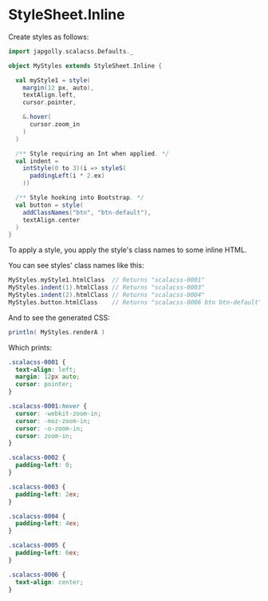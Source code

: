 # StyleSheet.Inline

Create styles as follows:

```scala
import japgolly.scalacss.Defaults._

object MyStyles extends StyleSheet.Inline {

  val myStyle1 = style(
    margin(12 px, auto),
    textAlign.left,
    cursor.pointer,

    &.hover(
      cursor.zoom_in
    )
  )

  /** Style requiring an Int when applied. */
  val indent =
    intStyle(0 to 3)(i => styleS(
      paddingLeft(i * 2.ex)
    ))

  /** Style hooking into Bootstrap. */
  val button = style(
    addClassNames("btn", "btn-default"),
    textAlign.center
  )
}
```

To apply a style, you apply the style's class names to some inline HTML.

You can see styles' class names like this:

```scala
MyStyles.myStyle1.htmlClass  // Returns "scalacss-0001"
MyStyles.indent(1).htmlClass // Returns "scalacss-0003"
MyStyles.indent(2).htmlClass // Returns "scalacss-0004"
MyStyles.button.htmlClass    // Returns "scalacss-0006 btn btn-default"
```

And to see the generated CSS:
```scala
println( MyStyles.renderA )
```

Which prints:
```css
.scalacss-0001 {
  text-align: left;
  margin: 12px auto;
  cursor: pointer;
}

.scalacss-0001:hover {
  cursor: -webkit-zoom-in;
  cursor: -moz-zoom-in;
  cursor: -o-zoom-in;
  cursor: zoom-in;
}

.scalacss-0002 {
  padding-left: 0;
}

.scalacss-0003 {
  padding-left: 2ex;
}

.scalacss-0004 {
  padding-left: 4ex;
}

.scalacss-0005 {
  padding-left: 6ex;
}

.scalacss-0006 {
  text-align: center;
}
```
